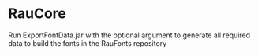 RauCore
=======

Run ExportFontData.jar with the optional argument <outputFile> to generate all required data to build the fonts in the RauFonts repository
